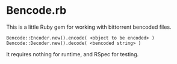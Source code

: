 # Bencode.rb

This is a little Ruby gem for working with bittorrent bencoded files.

    Bencode::Encoder.new().encode( <object to be encoded> )
    Bencode::Decoder.new().decode( <bencoded string> )

It requires nothing for runtime, and RSpec for testing.


